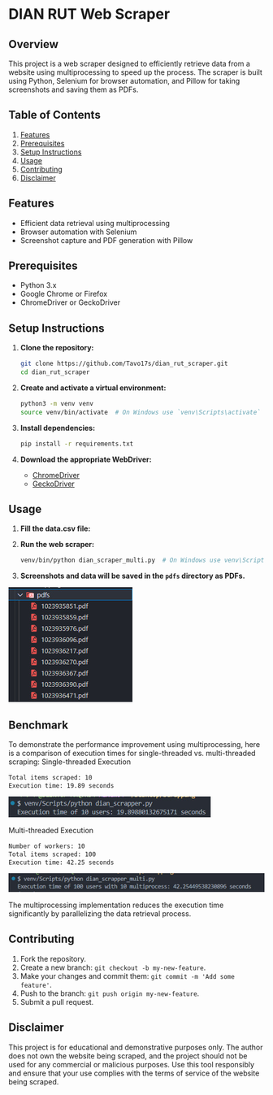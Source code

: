 # DIAN RUT Web Scraper

## Overview

This project is a web scraper designed to efficiently retrieve data from a website using multiprocessing to speed up the process. The scraper is built using Python, Selenium for browser automation, and Pillow for taking screenshots and saving them as PDFs.

## Table of Contents

1. [Features](#features)
2. [Prerequisites](#prerequisites)
3. [Setup Instructions](#setup-instructions)
4. [Usage](#usage)
5. [Contributing](#contributing)
6. [Disclaimer](#disclaimer)

## Features

- Efficient data retrieval using multiprocessing
- Browser automation with Selenium
- Screenshot capture and PDF generation with Pillow

## Prerequisites

- Python 3.x
- Google Chrome or Firefox
- ChromeDriver or GeckoDriver

## Setup Instructions

1. **Clone the repository:**

    ```sh
    git clone https://github.com/Tavo17s/dian_rut_scraper.git
    cd dian_rut_scraper
    ```

2. **Create and activate a virtual environment:**

    ```sh
    python3 -m venv venv
    source venv/bin/activate  # On Windows use `venv\Scripts\activate`
    ```

3. **Install dependencies:**

    ```sh
    pip install -r requirements.txt
    ```

4. **Download the appropriate WebDriver:**

    - [ChromeDriver](https://sites.google.com/a/chromium.org/chromedriver/downloads)
    - [GeckoDriver](https://github.com/mozilla/geckodriver/releases)

## Usage

1. **Fill the data.csv file:** 

2. **Run the web scraper:**

    ```sh
    venv/bin/python dian_scraper_multi.py  # On Windows use venv\Scripts\python dian_scraper_multi.py
    ```

3. **Screenshots and data will be saved in the `pdfs` directory as PDFs.**

![pdfs](img/pdfs.jpeg)

## Benchmark

To demonstrate the performance improvement using multiprocessing, here is a comparison of execution times for single-threaded vs. multi-threaded scraping:
Single-threaded Execution


    Total items scraped: 10
    Execution time: 19.89 seconds

![10](img/10.jpeg)

Multi-threaded Execution

    Number of workers: 10
    Total items scraped: 100
    Execution time: 42.25 seconds

![100](img/100.jpeg)

The multiprocessing implementation reduces the execution time significantly by parallelizing the data retrieval process.

## Contributing

1. Fork the repository.
2. Create a new branch: `git checkout -b my-new-feature`.
3. Make your changes and commit them: `git commit -m 'Add some feature'`.
4. Push to the branch: `git push origin my-new-feature`.
5. Submit a pull request.

## Disclaimer

This project is for educational and demonstrative purposes only. The author does not own the website being scraped, and the project should not be used for any commercial or malicious purposes. Use this tool responsibly and ensure that your use complies with the terms of service of the website being scraped.

